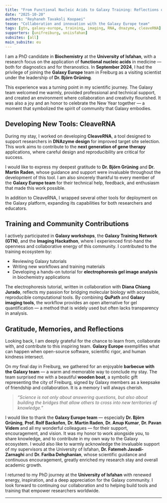 ```yaml
---
title: "From Functional Nucleic Acids to Galaxy Training: Reflections on My Research Stay in Freiburg"
date: "2025-10-20"
authors: "Reyhaneh Tavakoli Koopaei"
tease: "Collaboration and innovation with the Galaxy Europe team"
tags: [gtn, galaxy-europe, training, imaging, RNA, dnazyme, cleaveRNA]
supporters: [unifreiburg, uniisfahan]
subsites: [all]
main_subsite: eu
---
```


I am a PhD candidate in **Biochemistry** at the **University of Isfahan**, with a research focus on the application of **functional nucleic acids** in medicine — both for diagnostics and for theranostics.
In **September 2024**, I had the privilege of joining the **Galaxy Europe** team in Freiburg as a visiting scientist under the leadership of **Dr. Björn Grüning**.

This experience was a turning point in my scientific journey. The Galaxy team welcomed me warmly, provided professional and technical support, and created an environment where collaboration and creativity flourished. It was also a joy and an honor to celebrate the New Year together — a moment that symbolized the spirit of community that Galaxy embodies.

## Developing New Tools: CleaveRNA

During my stay, I worked on developing **CleaveRNA**, a tool designed to support researchers in **DNAzyme design** for improved target site selection. This work aims to contribute to the **next generation of gene therapy** applications, where careful design and reproducibility are critical for success.

I would like to express my deepest gratitude to **Dr. Björn Grüning** and **Dr. Martin Raden**, whose guidance and support were invaluable throughout the development of this tool. I am also sincerely thankful to every member of the **Galaxy Europe team** for their technical help, feedback, and enthusiasm that made this work possible.

In addition to CleaveRNA, I wrapped several other tools for deployment on the Galaxy platform, expanding its capabilities for both researchers and educators.

## Training and Community Contributions

I actively participated in **Galaxy workshops**, the **Galaxy Training Network (GTN)**, and the **Imaging Hackathon**, where I experienced first-hand the openness and collaborative energy of this community.
I contributed to the training ecosystem by:

- Reviewing Galaxy tutorials
- Writing new workflows and training materials
- Developing a hands-on tutorial for **electrophoresis gel image analysis** in biochemistry applications

The electrophoresis tutorial, written in collaboration with **Diana Chiang Jurado**, reflects my passion for bridging molecular biology with accessible, reproducible computational tools. By combining **QuPath** and **Galaxy imaging tools**, the workflow provides an open alternative for gel quantification — a method that is widely used but often lacks transparency in analysis.

## Gratitude, Memories, and Reflections

Looking back, I am deeply grateful for the chance to learn from, collaborate with, and contribute to this inspiring team. **Galaxy Europe** exemplifies what can happen when open-source software, scientific rigor, and human kindness intersect.

On my final day in Freiburg, we gathered for an enjoyable **barbecue with the Galaxy team** — a warm and memorable way to conclude my stay. The team surprised me with a beautiful **wooden boat**, a symbolic gift representing the city of Freiburg, signed by Galaxy members as a keepsake of friendship and collaboration. It is a memory I will always cherish.

> *“Science is not only about answering questions, but also about building the bridges that allow others to cross into new territories of knowledge.”*

I would like to thank the **Galaxy Europe team** — especially **Dr. Björn Grüning**, **Prof. Rolf Backofen**, **Dr. Martin Raden**, **Dr. Anup Kumar**, **Dr. Pavan Videm** and all my wonderful colleagues — for their support, encouragement, and vision. It was my honor to work alongside you, to share knowledge, and to contribute in my own way to the Galaxy ecosystem. I would also like to warmly acknowledge the invaluable support of my supervisors at the University of Isfahan, **Dr. Fatemeh Javadi-Zarnaghi** and **Dr. Fariba Dehghanian**, whose scientific guidance and continuous encouragement, greatly enriched my research stay and overall academic growth.

I returned to my PhD journey at the **University of Isfahan** with renewed energy, inspiration, and a deep appreciation for the Galaxy community. I look forward to continuing our collaboration and to helping build tools and training that empower researchers worldwide.

---

